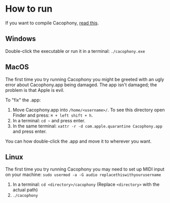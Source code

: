 # How to run

If you want to compile Cacophony, [read this](compile.md).

## Windows

Double-click the executable or run it in a terminal: `./cacophony.exe`

## MacOS

The first time you try running Cacophony you might be greeted with an ugly error about Cacophony.app being damaged. The app isn't damaged; the problem is that Apple is evil.

To "fix" the .app:

1. Move Cacophony.app into `/home/<username>/`. To see this directory open Finder and press: `⌘ + left shift + h`.
2. In a terminal: `cd ~` and press enter.
3. In the same terminal: `xattr -r -d com.apple.quarantine Cacophony.app` and press enter.

You can how double-click the .app and move it to wherever you want.

## Linux

The first time you try running Cacophony you may need to set up MIDI input on your machine: `sudo usermod -a -G audio replacethiswithyourusername`

1. In a terminal: `cd <directory>/cacophony` (Replace `<directory>` with the actual path)
2. `./cacophony`